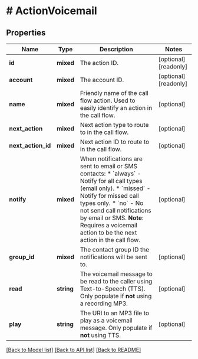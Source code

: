 # # ActionVoicemail

## Properties

Name | Type | Description | Notes
------------ | ------------- | ------------- | -------------
**id** | **mixed** | The action ID. | [optional] [readonly]
**account** | **mixed** | The account ID. | [optional] [readonly]
**name** | **mixed** | Friendly name of the call flow action. Used to easily identify an action in the call flow. | [optional]
**next_action** | **mixed** | Next action type to route to in the call flow. | [optional]
**next_action_id** | **mixed** | Next action ID to route to in the call flow. | [optional]
**notify** | **mixed** | When notifications are sent to email or SMS contacts:   * &#x60;always&#x60; - Notify for all call types (email only).   * &#x60;missed&#x60; - Notify for missed call types only.   * &#x60;no&#x60; - No not send call notifications by email or SMS. **Note**: Requires a voicemail action to be the next action in the call flow. | [optional]
**group_id** | **mixed** | The contact group ID the notifications will be sent to. | [optional]
**read** | **string** | The voicemail message to be read to the caller using Text-to-Speech (TTS). Only populate if **not** using a recording MP3. | [optional]
**play** | **string** | The URI to an MP3 file to play as a voicemail message. Only populate if **not** using TTS. | [optional]

[[Back to Model list]](../../README.md#models) [[Back to API list]](../../README.md#endpoints) [[Back to README]](../../README.md)
